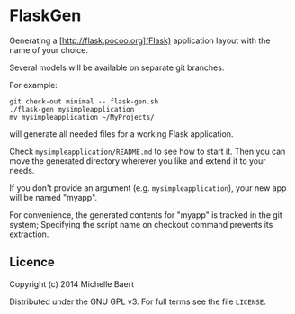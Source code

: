 FlaskGen
========

Generating a [http://flask.pocoo.org](Flask) application layout with
the name of your choice.

Several models will be available on separate git branches.

For example:

    git check-out minimal -- flask-gen.sh
    ./flask-gen mysimpleapplication
    mv mysimpleapplication ~/MyProjects/

will generate all needed files for a working Flask application.

Check `mysimpleapplication/README.md` to see how to start it.
Then you can move the generated directory wherever you like and
extend it to your needs.

If you don't provide an argument (e.g. `mysimpleapplication`), your
new app will be named "myapp".

For convenience, the generated contents for "myapp" is tracked in the
git system; Specifying the script name on checkout command prevents
its extraction.


Licence
-------
Copyright (c) 2014 Michelle Baert

Distributed under the GNU GPL v3. For full terms see the file `LICENSE`.

